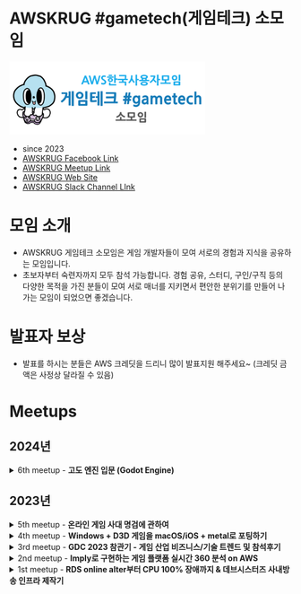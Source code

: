 <!-- markdownlint-disable-file -->
# AWSKRUG #gametech(게임테크) 소모임

<img src="awskrug_gametech_logo.png" width="350"/>

- since 2023
- [AWSKRUG Facebook Link](https://www.facebook.com/groups/awskrug/)
- [AWSKRUG Meetup Link](https://www.meetup.com/ko-KR/awskrug/)
- [AWSKRUG Web Site](http://www.awskr.org/)
- [AWSKRUG Slack Channel LInk](http://awskrug.slack.com)


# 모임 소개

- AWSKRUG 게임테크 소모임은 게임 개발자들이 모여 서로의 경험과 지식을 공유하는 모임입니다.
- 초보자부터 숙련자까지 모두 참석 가능합니다. 경험 공유, 스터디, 구인/구직 등의 다양한 목적을 가진 분들이 모여 서로 매너를 지키면서 편안한 분위기를 만들어 나가는 모임이 되었으면 좋겠습니다.

# 발표자 보상

- 발표를 하시는 분들은 AWS 크레딧을 드리니 많이 발표지원 해주세요~ (크레딧 금액은 사정상 달라질 수 있음)

# Meetups

## 2024년

<details>
  <summary>6th meetup - <b>고도 엔진 입문 (Godot Engine)</b></summary>

  ### `6th meetup`
  - **주최**
    - [2024년 03월 07일 / 센터필드 EAST 집현전](https://www.meetup.com/ko-KR/awskrug/events/299476151/)
  - **주제**
    - 발표 
      - [`김성완`](https://www.linkedin.com/in/%EC%84%B1%EC%99%84-%EA%B9%80-9aa58b75)님 - 고도 엔진 입문 (Godot Engine)
    - 라이트닝 토크
      - 최예찬 (!CyberApex)님 - 나는 도대체 고도로 뭘 만들었는가?
  
  &nbsp;&nbsp;&nbsp;&nbsp;&nbsp;&nbsp;&nbsp;&nbsp;
  <img src="https://secure.meetupstatic.com/photos/event/1/9/f/3/highres_519906643.jpeg" width="350"/>
  <img src="https://secure.meetupstatic.com/photos/event/1/9/f/0/highres_519906640.jpeg" width="350"/>
  <br />
  &nbsp;&nbsp;&nbsp;&nbsp;&nbsp;&nbsp;&nbsp;&nbsp;
  <img src="https://secure.meetupstatic.com/photos/event/1/9/f/2/highres_519906642.jpeg" width="350"/>
  <img src="https://secure.meetupstatic.com/photos/event/1/9/e/e/highres_519906638.jpeg" width="350"/>
</details>

## 2023년

<details>
  <summary>5th meetup - <b>온라인 게임 사대 명검에 관하여</b></summary>

  ### `5th meetup`
  - **주최**
    - [2023년 10월 25일 / 데브시스터즈](https://www.meetup.com/ko-KR/awskrug/events/296552318/)
  - **주제**
    - 발표 
      - [`윤평호`](AWS Community Builder)님 - [온라인 게임 사대 명검에 관하여](https://docs.google.com/presentation/d/e/2PACX-1vTyZi_duLRsw68XqLtIrWZ8SbWPoIeTBolk1T7-QggbsATJvbZawuXsJLQN2g1DzvxX_dUw7er_u_39/pub?start=false&slide=id.p)
  
  &nbsp;&nbsp;&nbsp;&nbsp;&nbsp;&nbsp;&nbsp;&nbsp;
  <img src="https://secure.meetupstatic.com/photos/event/1/f/4/d/highres_516368013.jpeg" width="350"/>
  <img src="https://secure.meetupstatic.com/photos/event/a/f/e/d/highres_516825037.jpeg" width="350"/>
  <br />
  &nbsp;&nbsp;&nbsp;&nbsp;&nbsp;&nbsp;&nbsp;&nbsp;
  <img src="https://secure.meetupstatic.com/photos/event/a/f/e/c/highres_516825036.jpeg" width="350"/>
  <img src="https://secure.meetupstatic.com/photos/event/a/f/e/b/highres_516825035.jpeg" width="350"/>
</details>

<details>
  <summary>4th meetup - <b>Windows + D3D 게임을 macOS/iOS + metal로 포팅하기</b></summary>

  ### `4th meetup`
  - **주최**
    - [2023년 08월 30일 / 데브시스터즈](https://www.meetup.com/awskrug/events/295065329/)
  - **주제**
    - 발표 
      - [`유영천`](https://www.youtube.com/@megayuchi)님 - [Windows + D3D 게임을 macOS/iOS + metal로 포팅하기](https://www.youtube.com/watch?v=YzywKct1yHU)
  
  &nbsp;&nbsp;&nbsp;&nbsp;&nbsp;&nbsp;&nbsp;&nbsp;
  <img src="https://secure.meetupstatic.com/photos/event/c/4/8/3/highres_515510307.jpeg" width="350"/>
  <img src="https://secure.meetupstatic.com/photos/event/c/4/8/4/highres_515510308.jpeg" width="350"/>
  <br />
  &nbsp;&nbsp;&nbsp;&nbsp;&nbsp;&nbsp;&nbsp;&nbsp;
  <img src="https://secure.meetupstatic.com/photos/event/c/4/8/6/highres_515510310.jpeg" width="350"/>
  <img src="https://secure.meetupstatic.com/photos/event/c/4/8/8/highres_515510312.jpeg" width="350"/>
  <br />
  &nbsp;&nbsp;&nbsp;&nbsp;&nbsp;&nbsp;&nbsp;&nbsp;
  <img src="https://secure.meetupstatic.com/photos/event/c/4/8/9/highres_515510313.jpeg" width="350"/>
  <img src="https://secure.meetupstatic.com/photos/event/c/4/8/a/highres_515510314.jpeg" width="350"/>
</details>

<details>
  <summary>3rd meetup - <b>GDC 2023 참관기 - 게임 산업 비즈니스/기술 트렌드 및 참석후기</b></summary>

  ### `3rd meetup`
  - **주최**
    - [2023년 06월 28일 / 데브시스터즈](https://www.meetup.com/ko-KR/awskrug/events/293927671/)
  - **주제**
    - 발표 
      - [`김현민(hyunmin)`](https://www.meetup.com/ko-KR/awskrug/members/194461433/profile/)님 - GDC 2023 참관기 - 게임 산업 비즈니스/기술 트렌드 및 참석후기
  
  &nbsp;&nbsp;&nbsp;&nbsp;&nbsp;&nbsp;&nbsp;&nbsp;
  <img src="https://secure.meetupstatic.com/photos/event/2/b/2/0/highres_514031040.webp" width="350"/>
  <img src="https://secure.meetupstatic.com/photos/event/2/b/1/e/highres_514031038.webp" width="350"/>
  <br />
  &nbsp;&nbsp;&nbsp;&nbsp;&nbsp;&nbsp;&nbsp;&nbsp;
  <img src="https://secure.meetupstatic.com/photos/event/2/b/1/f/highres_514031039.webp" width="350"/>
</details>

<details>
  <summary>2nd meetup - <b>Imply로 구현하는 게임 플랫폼 실시간 360 분석 on AWS</b></summary>

  ### `2nd meetup`
  - **주최**
    - [2023년 04월 25일 / 메가존클라우드](https://www.meetup.com/ko-KR/awskrug/events/292744560/)
  - **주제**
    - 발표 
      - [`이기훈(Imply)`]()님 - [Imply로 구현하는 게임 플랫폼 실시간 360 분석 on AWS](./keynotes/Imply_게임테크_밋업_2023-04-25.pdf)
  
  &nbsp;&nbsp;&nbsp;&nbsp;&nbsp;&nbsp;&nbsp;&nbsp;
  <img src="https://secure.meetupstatic.com/photos/event/a/3/b/d/highres_512381917.webp" width="350"/>
  <img src="https://secure.meetupstatic.com/photos/event/a/3/b/f/highres_512381919.webp" width="350"/>
  <br />
</details>

<details>
  <summary>1st meetup - <b>RDS online alter부터 CPU 100% 장애까지 & 데브시스터즈 사내방송 인프라 제작기</b></summary>

  ### `1st meetup`
  - **주최**
    - [2023년 03월 28일 / 데브시스터즈](https://www.meetup.com/awskrug/events/292003339)
  - **주제**
    - 발표 1
      - [`황재영(데브시스터즈)`]()님 - [RDS online alter부터 CPU 100% 장애까지](./keynotes/RDS_online_alter부터_CPU_100%25_장애까지.pdf)
    - 발표 2
      - [`이상유(데브시스터즈)`]()님 - [데브시스터즈 사내방송 인프라 제작기](./keynotes/데브시스터즈_사내방송_인프라_제작기.pptx.pdf)

  &nbsp;&nbsp;&nbsp;&nbsp;&nbsp;&nbsp;&nbsp;&nbsp;
  <img src="https://secure.meetupstatic.com/photos/event/1/d/9/highres_511680473.webp" width="350"/>
  <br />
  &nbsp;&nbsp;&nbsp;&nbsp;&nbsp;&nbsp;&nbsp;&nbsp;
  <img src="https://secure.meetupstatic.com/photos/event/4/2/7/highres_511681063.webp" width="350"/>
  <img src="https://secure.meetupstatic.com/photos/event/4/2/8/highres_511681064.webp" width="350"/>
  <br />
  &nbsp;&nbsp;&nbsp;&nbsp;&nbsp;&nbsp;&nbsp;&nbsp;
  <img src="https://secure.meetupstatic.com/photos/event/1/d/8/highres_511680472.webp" width="350"/>
  <img src="https://secure.meetupstatic.com/photos/event/4/0/3/highres_511681027.webp" width="350"/>
</details>


